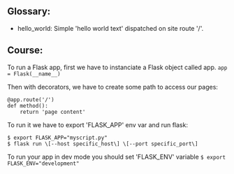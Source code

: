 Glossary:
---------

- hello_world: Simple 'hello world text' dispatched on site route '/'.

Course:
--------

To run a Flask app, first we have to instanciate a Flask object called app.
```app = Flask(__name__)```

Then with decorators, we have to create some path to access our pages:
```
@app.route('/')
def method():
    return 'page content'
```

To run it we have to export 'FLASK_APP' env var and run flask:
```
$ export FLASK_APP="myscript.py"
$ flask run \[--host specific_host\] \[--port specific_port\]
```

To run your app in dev mode you should set 'FLASK_ENV' variable
```$ export FLASK_ENV="development"```
